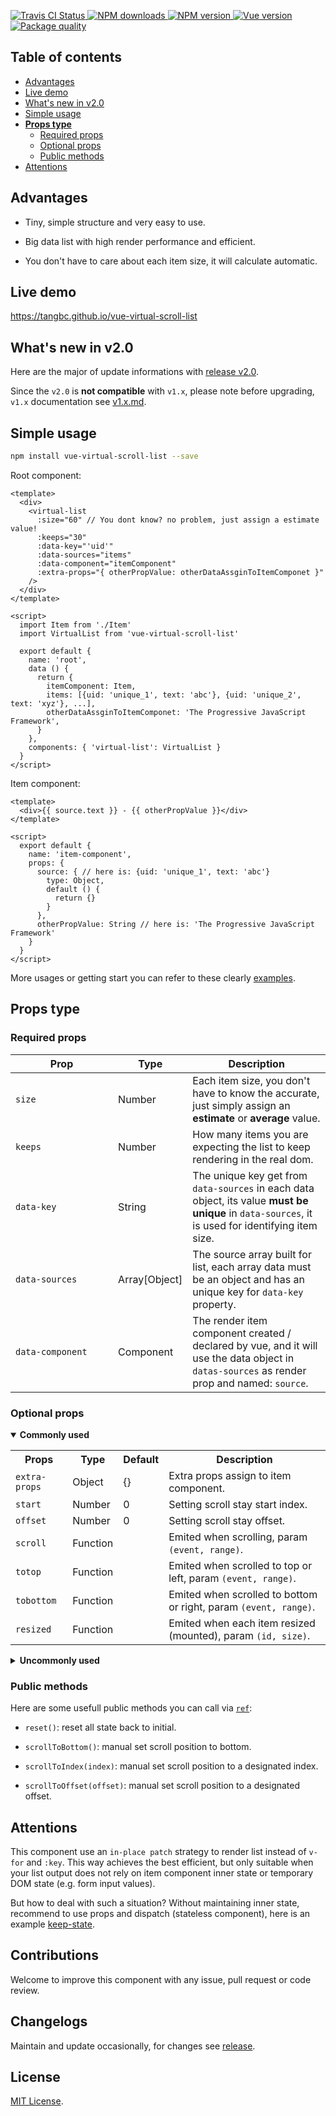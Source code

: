 <p>
  <a href="https://travis-ci.org/tangbc/vue-virtual-scroll-list">
    <img alt="Travis CI Status" src="https://travis-ci.org/tangbc/vue-virtual-scroll-list.svg?branch=master"/>
  </a>
  <!-- <a href="https://codecov.io/gh/tangbc/vue-virtual-scroll-list">
    <img alt="Code Coverage" src="https://codecov.io/gh/tangbc/vue-virtual-scroll-list/branch/master/graph/badge.svg"/>
  </a> -->
  <a href="https://npmjs.com/package/vue-virtual-scroll-list">
    <img alt="NPM downloads" src="https://img.shields.io/npm/dm/vue-virtual-scroll-list.svg">
  </a>
  <a href="https://npmjs.com/package/vue-virtual-scroll-list">
    <img alt="NPM version" src="https://img.shields.io/npm/v/vue-virtual-scroll-list.svg"/>
  </a>
  <a href="https://vuejs.org/">
    <img alt="Vue version" src="https://img.shields.io/badge/vue-%3E=2.3.0-brightgreen.svg"/>
  </a>
  <a href="http://packagequality.com/#?package=vue-virtual-scroll-list">
    <img alt="Package quality" src="https://npm.packagequality.com/shield/vue-virtual-scroll-list.svg">
  </a>
</p>

## Table of contents

* [Advantages](#advantages)
* [Live demo](#live-demo)
* [What's new in v2.0](#whats-new-in-v20)
* [Simple usage](#simple-usage)
* [**Props type**](#props-type)
  * [Required props](#required-props)
  * [Optional props](#optional-props)
  * [Public methods](#public-methods)
* [Attentions](#attentions)


## Advantages

* Tiny, simple structure and very easy to use.

* Big data list with high render performance and efficient.

* You don't have to care about each item size, it will calculate automatic.


## Live demo

https://tangbc.github.io/vue-virtual-scroll-list


## What's new in v2.0

Here are the major of update informations with [release v2.0](https://github.com/tangbc/vue-virtual-scroll-list/releases/tag/v2.0.0).

Since the `v2.0` is **not compatible** with `v1.x`, please note before upgrading, `v1.x` documentation see [v1.x.md](https://github.com/tangbc/vue-virtual-scroll-list/blob/master/v1.x.md).


## Simple usage

```bash
npm install vue-virtual-scroll-list --save
```

Root component:
```vue
<template>
  <div>
    <virtual-list
      :size="60" // You dont know? no problem, just assign a estimate value!
      :keeps="30"
      :data-key="'uid'"
      :data-sources="items"
      :data-component="itemComponent"
      :extra-props="{ otherPropValue: otherDataAssginToItemComponet }"
    />
  </div>
</template>

<script>
  import Item from './Item'
  import VirtualList from 'vue-virtual-scroll-list'

  export default {
    name: 'root',
    data () {
      return {
        itemComponent: Item,
        items: [{uid: 'unique_1', text: 'abc'}, {uid: 'unique_2', text: 'xyz'}, ...],
        otherDataAssginToItemComponet: 'The Progressive JavaScript Framework',
      }
    },
    components: { 'virtual-list': VirtualList }
  }
</script>
```

Item component:
```vue
<template>
  <div>{{ source.text }} - {{ otherPropValue }}</div>
</template>

<script>
  export default {
    name: 'item-component',
    props: {
      source: { // here is: {uid: 'unique_1', text: 'abc'}
        type: Object,
        default () {
          return {}
        }
      },
      otherPropValue: String // here is: 'The Progressive JavaScript Framework'
    }
  }
</script>
```

More usages or getting start you can refer to these clearly [examples](https://github.com/tangbc/vue-virtual-scroll-list/tree/master/example/src/views).


## Props type

### Required props

| **&nbsp;&nbsp;&nbsp;&nbsp;&nbsp;&nbsp;&nbsp;&nbsp;&nbsp;&nbsp;&nbsp;&nbsp;&nbsp;Prop&nbsp;&nbsp;&nbsp;&nbsp;&nbsp;&nbsp;&nbsp;&nbsp;&nbsp;&nbsp;&nbsp;&nbsp;&nbsp;** | **Type**  | **Description**                                                                                                                              |
|------------------|---------------|---------------------------------------------------------------------------------------------------------------------------------------------------|
| `size`           | Number        | Each item size, you don't have to know the accurate, just simply assign an **estimate** or **average** value.                                     |
| `keeps`          | Number        | How many items you are expecting the list to keep rendering in the real dom.                                                                      |
| `data-key`       | String        | The unique key get from `data-sources` in each data object, its value **must be unique** in `data-sources`, it is used for identifying item size. |
| `data-sources`   | Array[Object] | The source array built for list, each array data must be an object and has an unique key for `data-key` property.                                 |
| `data-component` | Component     | The render item component created / declared by vue, and it will use the data object in `datas-sources` as render prop and named: `source`.       |

### Optional props

<details open>
  <summary><strong>Commonly used</strong></summary>
  <p></p>
  <table>
    <tr>
      <th>Props</th>
      <th>Type</th>
      <th>Default</th>
      <th>Description</th>
    </tr>
    <tr>
      <td><code>extra-props</code></td>
      <td>Object</td>
      <td>{}</td>
      <td>Extra props assign to item component.</td>
    </tr>
    <tr>
      <td><code>start</code></td>
      <td>Number</td>
      <td>0</td>
      <td>Setting scroll stay start index.</td>
    </tr>
    <tr>
      <td><code>offset</code></td>
      <td>Number</td>
      <td>0</td>
      <td>Setting scroll stay offset.</td>
    </tr>
    <tr>
      <td><code>scroll</code></td>
      <td>Function</td>
      <td></td>
      <td>Emited when scrolling, param <code>(event, range)</code>.</td>
    </tr>
    <tr>
      <td><code>totop</code></td>
      <td>Function</td>
      <td></td>
      <td>Emited when scrolled to top or left, param <code>(event, range)</code>.</td>
    </tr>
    <tr>
      <td><code>tobottom</code></td>
      <td>Function</td>
      <td></td>
      <td>Emited when scrolled to bottom or right, param <code>(event, range)</code>.</td>
    </tr>
    <tr>
      <td><code>resized</code></td>
      <td>Function</td>
      <td></td>
      <td>Emited when each item resized (mounted), param <code>(id, size)</code>.</td>
    </tr>
  </table>
</details>

<details>
  <summary><strong>Uncommonly used</strong></summary>
  <p></p>
  <table>
    <tr>
      <th>Props</th>
      <th>Type</th>
      <th>Default</th>
      <th>Description</th>
    </tr>
    <tr>
      <td><code>root-tag</code></td>
      <td>String</td>
      <td>div</td>
      <td>Root element tag name.</td>
    </tr>
    <tr>
      <td><code>wrap-tag</code></td>
      <td>String</td>
      <td>div</td>
      <td>List wrapper element tag name.</td>
    </tr>
    <tr>
      <td><code>item-tag</code></td>
      <td>String</td>
      <td>div</td>
      <td>Item wrapper element tag name.</td>
    </tr>
    <tr>
      <td><code>wrap-class</code></td>
      <td>String</td>
      <td></td>
      <td>List wrapper element class name.</td>
    </tr>
    <tr>
      <td><code>item-class</code></td>
      <td>String</td>
      <td></td>
      <td>Item wrapper element class name.</td>
    </tr>
    <tr>
      <td><code>header-tag</code></td>
      <td>String</td>
      <td>div</td>
      <td>For using header slot, header slot wrapper element tag name.</td>
    </tr>
    <tr>
      <td><code>footer-tag</code></td>
      <td>String</td>
      <td>div</td>
      <td>For using footer slot, footer slot wrapper element tag name.</td>
    </tr>
    <tr>
      <td><code>header-class</code></td>
      <td>String</td>
      <td></td>
      <td>For using header slot, header slot wrapper element class name.</td>
    </tr>
    <tr>
      <td><code>footer-class</code></td>
      <td>String</td>
      <td></td>
      <td>For using footer slot, footer slot wrapper element class name.</td>
    </tr>
    <tr>
      <td><code>direction</code></td>
      <td>String</td>
      <td>vertical</td>
      <td>Scroll direction, available values are <code>vertical</code> and <code>horizontal</code></td>
    </tr>
    <tr>
      <td><code>top-threshold</code></td>
      <td>Number</td>
      <td>0</td>
      <td>The threshold to emit <code>totop</code> event, attention to multiple calls.</td>
    </tr>
    <tr>
      <td><code>bottom-threshold</code></td>
      <td>Number</td>
      <td>0</td>
      <td>The threshold to emit <code>tobottom</code> event, attention to multiple calls.</td>
    </tr>
  </table>
</details>

### Public methods

Here are some usefull public methods you can call via [`ref`](https://vuejs.org/v2/guide/components-edge-cases.html#Accessing-Child-Component-Instances-amp-Child-Elements):

* `reset()`: reset all state back to initial.

* `scrollToBottom()`: manual set scroll position to bottom.

* `scrollToIndex(index)`: manual set scroll position to a designated index.

* `scrollToOffset(offset)`: manual set scroll position to a designated offset.


## Attentions

This component use an `in-place patch` strategy to render list instead of `v-for` and `:key`. This way achieves the best efficient, but only suitable when your list output does not rely on item component inner state or temporary DOM state (e.g. form input values).

But how to deal with such a situation? Without maintaining inner state, recommend to use props and dispatch (stateless component), here is an example [keep-state](https://tangbc.github.com/vue-virtual-scroll-list/#/keep-state).


## Contributions

Welcome to improve this component with any issue, pull request or code review.


## Changelogs

Maintain and update occasionally, for changes see [release](https://github.com/tangbc/vue-virtual-scroll-list/releases).


## License

[MIT License](https://github.com/tangbc/vue-virtual-scroll-list/blob/master/LICENSE).
